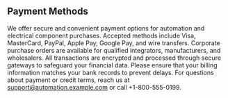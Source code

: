 ## Payment Methods

We offer secure and convenient payment options for automation and electrical component purchases. Accepted methods include Visa, MasterCard, PayPal, Apple Pay, Google Pay, and wire transfers. Corporate purchase orders are available for qualified integrators, manufacturers, and wholesalers. All transactions are encrypted and processed through secure gateways to safeguard your financial data. Please ensure that your billing information matches your bank records to prevent delays. For questions about payment or credit terms, reach us at support@automation.example.com or call +1-800-555-0199.
